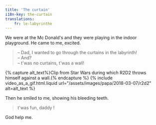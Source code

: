 ```yaml
---
title: 'The curtain'
i18n-key: the-curtain
translations:
    fr: le-labyrinthe
---
```


We were at the Mc Donald's and they were playing in the indoor playground. He
came to me, excited.

<!-- more -->

> – Dad, I wanted to go through the curtains in the labyrinth!  
> – And?  
> – t'was no curtains, t'was a wall!

{% capture alt_text%}Clip from Star Wars during which R2D2 throws himself
against a wall.{% endcapture %} {% include video_as_a_gif.html.liquid
url="/assets/images/papa/2018-03-07/r2d2"
alt=alt_text
%}

Then he smiled to me, showing his bleeding teeth.

> t'was fun, daddy !

God help me.
